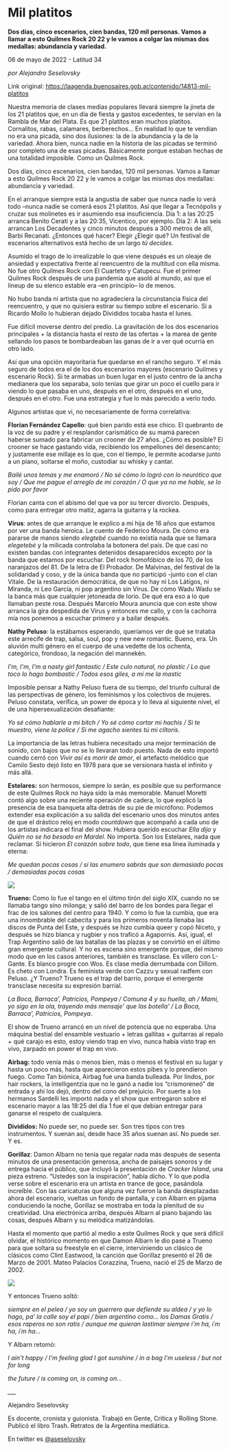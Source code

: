 # Mil platitos

**Dos días, cinco escenarios, cien bandas, 120 mil personas. Vamos a llamar a esto Quilmes Rock 20 22 y le vamos a colgar las mismas dos medallas: abundancia y variedad.**

06 de mayo de 2022 - Latitud 34

_por Alejandro Seselovsky_

Link original: https://laagenda.buenosaires.gob.ar/contenido/14813-mil-platitos



Nuestra memoria de clases medias populares llevará siempre la jineta de los 21 platitos que, en un día de fiesta y gastos excedentes, te servían en la Rambla de Mar del Plata. Es que 21 platitos eran muchos platitos. Cornalitos, rabas, calamares, berberechos… En realidad lo que te vendían no era una picada, sino dos ilusiones: la de la abundancia y la de la variedad. Ahora bien, nunca nadie en la historia de las picadas se terminó por completo una de esas picadas. Básicamente porque estaban hechas de una totalidad imposible. Como un Quilmes Rock.




Dos días, cinco escenarios, cien bandas, 120 mil personas. Vamos a llamar a esto Quilmes Rock 20 22 y le vamos a colgar las mismas dos medallas: abundancia y variedad.




En el arranque siempre está la angustia de saber que nunca nadie lo verá todo –nunca nadie se comerá esos 21 platitos. Así que llegar a Tecnópolis y cruzar sus molinetes es ir asumiendo esa insuficiencia. Día 1: a las 20:25 arranca Benito Cerati y a las 20:35, Vicentico, por ejemplo. Día 2: A las seis arrancan Los Decadentes y cinco minutos después a 300 metros de allí, Barbi Recanati. ¿Entonces qué hacer? Elegir ¿Elegir qué? Un festival de escenarios alternativos está hecho de un largo *tú decides*.




Asumido el trago de lo irrealizable lo que viene después es un oleaje de ansiedad y expectativa frente al reencuentro de la multitud con ella misma. No fue otro Quilmes Rock con El Cuarteto y Catupecu. Fue el primer Quilmes Rock después de una pandemia que asoló al mundo, así que el lineup de su elenco estable era –en principio– lo de menos.




No hubo banda ni artista que no agradeciera la circunstancia física del reencuentro, y que no quisiera estirar su tiempo sobre el escenario. Si a Ricardo Mollo lo hubieran dejado Divididos tocaba hasta el lunes.




Fue difícil moverse dentro del predio. La gravitación de los dos escenarios principales + la distancia hasta el resto de las ofertas + la marea de gente sellando los pasos te bombardeaban las ganas de ir a ver qué ocurría en otro lado.




Así que una opción mayoritaria fue quedarse en el rancho seguro. Y el más seguro de todos era el de los dos escenarios mayores (escenario Quilmes y escenario Rock). Si te armabas un buen lugar en el justo centro de la ancha medianera que los separaba, solo tenías que girar un poco el cuello para ir viendo lo que pasaba en uno, después en el otro, después en el uno, después en el otro. Fue una estrategia y fue lo más parecido a verlo todo.




Algunos artistas que vi, no necesariamente de forma correlativa:




**Florían Fernández Capello**: qué bien parido está ese chico. El quebranto de la voz de su padre y el resplandor carismático de su mamá parecen haberse sumado para fabricar un crooner de 27 años. ¿Cómo es posible? El crooner se hace gastando vida, recibiendo los empellones del desencanto; y justamente ese millaje es lo que, con el tiempo, le permite acodarse junto a un piano, soltarse el moño, custodiar su whisky y cantar.




*Bailé unos temas y me enamoró / No sé cómo lo logró con lo neurótico que soy / Que me pague el arreglo de mi corazón / O que ya no me hable, se lo pido por favor*




Florian canta con el abismo del que va por su tercer divorcio. Después, como para entregar otro matiz, agarra la guitarra y la rockea.




**Virus**: antes de que arranque le explico a mi hija de 16 años que estamos por ver una banda heroica. Le cuento de Federico Moura. De cómo era pararse de manos siendo *elegtebé* cuando no existía nada que se llamara *elegetebé* y la milicada controlaba la botonera del país. De que casi no existen bandas con integrantes detenidos desaparecidos excepto por la banda que estamos por escuchar. Del rock homofóbico de los 70, de los naranjazos del 81. De la letra de El Probador. De Malvinas, del festival de la solidaridad y coso, y de la única banda que no participó -junto con el clan Vitale. De la restauración democrática, de que no hay ni Los Látigos, ni Miranda, ni Leo García, ni pop argentino sin Virus. De cómo Wadu Wadu se la banca más que cualquier jetoneada de Iorio. De qué era eso a lo que llamaban peste rosa. Después Marcelo Moura anuncia que con este show arranca la gira despedida de Virus y entonces me callo, y con la cachorra mía nos ponemos a escuchar primero y a bailar después.




**Nathy Peluso**: la estábamos esperando, queríamos ver de qué se trataba este arrecife de trap, salsa, soul, pop y new new romantic. Bueno, era. Un aluvión multi género en el cuerpo de una vedette de los ochenta, categórico, frondoso, la negación del mannekén.




*I'm, I'm, I'm a nasty girl fantastic / Este culo natural, no plastic / Lo que toco lo hago bombastic / Todos esos giles, a mí me la mastic*




Imposible pensar a Nathy Peluso fuera de su tiempo, del triunfo cultural de las perspectivas de género, los feminismos y los colectivos de mujeres. Peluso constata, verifica, un power de época y lo lleva al siguiente nivel, el de una hípersexualización desafiante:




*Yo sé cómo hablarle a mi bitch / Yo sé cómo cortar mi hachís / Si te muestro, viene la police / Si me agacho sientes tú mi clítoris*.




La importancia de las letras hubiera necesitado una mejor terminación de sonido, con bajos que no se lo llevaran todo puesto. Nada de esto importó cuando cerró con *Vivir así es morir de amor*, el artefacto melódico que Camilo Sesto dejó listo en 1978 para que se versionara hasta el infinito y más allá.




**Estelares:** son hermosos, siempre lo serán, es posible que su performance de este Quilmes Rock no haya sido la más memorable. Manuel Moretti contó algo sobre una reciente operación de cadera, lo que explicó la presencia de esa banqueta alta detrás de su pie de micrófono. Podemos extender esa explicación a su salida del escenario unos dos minutos antes de que el drástico reloj en modo *countdown* que acompañó a cada uno de los artistas indicara el final del show. Hubiera querido escuchar *Ella dijo* y *Quién no se ha besado en Mardel*. No importa. Son los Estelares, nada que reclamar. Sí hicieron *El corazón sobre todo*, que tiene esa línea iluminada y eterna:




*Me quedan pocas cosas / si las enumero sabrás que son demasiado pocas / demasiadas pocas cosas*




![](https://cdn.feater.me/files/images/221092/bc2867d7-efb4-4f71-a120-21d3e4a053cc.jpg)




**Trueno:** Como lo fue el tango en el último tirón del siglo XIX, cuando no se llamaba tango sino milonga; y salió del barro de los bordes para llegar el frac de los salones del centro para 1940. Y como lo fue la cumbia, que era una innombrable del cabecita y para los primeros noventa llenaba las discos de Punta del Este, y después se hizo cumbia queer y copó Niceto, y después se hizo blanca y rugbier y nos traficó a Agapornis. Así, igual, el Trap Argentino salió de las batallas de las plazas y se convirtió en el último gran emergente cultural. Y no es escena sino emergente porque, del mismo modo que en los casos anteriores, también es transclase. Es villero con L-Gante. Es blanco progre con Wos. Es clase media derrumbada con Dillom. Es cheto con Londra. Es feminista verde con Cazzu y sexual radfem con Peluso. ¿Y Trueno? Trueno es el trap del barrio, porque el emergente transclase necesita su expresión barrial.




*La Boca, Barraca', Patricios, Pompeya / Comuna 4 y su huella, ah / Mami, yo sigo en la ola, trayendo más mensaje' que las botella' / La Boca, Barraca', Patricios, Pompeya*.




El show de Trueno arrancó en un nivel de potencia que no esperaba. Una máquina bestial del ensamble vestuario + letras gallitas + guitarras al repalo + qué carajo es esto, estoy viendo trap en vivo, nunca había visto trap en vivo, zarpado en power el trap en vivo.




**Airbag:** todo venía más o menos bien, más o menos el festival en su lugar y hasta un poco más, hasta que aparecieron estos pibes y lo prendieron fuego. Como Tan biónica, Airbag fue una banda bulleada. Por lindos, por hair rockers, la intelligentzia que no le ganó a nadie los “crismoreneó” de entrada y ahí los dejó, dentro del cono del prejuicio. Por suerte a los hermanos Sardelli les importó nada y el show que entregaron sobre el escenario mayor a las 18:25 del día 1 fue el que debían entregar para ganarse el respeto de cualquiera.




**Divididos:** No puede ser, no puede ser. Son tres tipos con tres instrumentos. Y suenan así, desde hace 35 años suenan así. No puede ser. Y es.




**Gorillaz**: Damon Albarn no tenía que regalar nada más después de sesenta minutos de una presentación generosa, ancha de paisajes sonoros y de entrega hacia el público, que incluyó la presentación de *Cracker Island*, una pieza estreno. “Ustedes son la inspiración”, había dicho. Y lo que podía verse sobre el escenario era un artista en trance de goce, pasándola increíble. Con las caricaturas que alguna vez fueron la banda desplazadas ahora del escenario, vueltas un fondo de pantalla, y con Albarn en pijama conduciendo la noche, Gorillaz se mostraba en toda la plenitud de su creatividad. Una electrónica arriba, después Albarn al piano bajando las cosas, después Albarn y su melódica matizándolas.




Hasta el momento que partió al medio a este Quilmes Rock y que será difícil olvidar, el histórico momento en que Damon Albarn le dio pase a Trueno para que soltara su freestyle en el cierre, interviniendo un clásico de clásicos como Clint Eastwood, la canción que Gorillaz presentó el 26 de Marzo de 2001. Mateo Palacios Corazzina, Trueno, nació el 25 de Marzo de 2002.




![](https://cdn.feater.me/files/images/221097/e2713c56-1b49-4c8b-a2ef-c0defe53a128.jpg)




Y entonces Trueno soltó:




*siempre en el pelea / yo soy un guerrero que defiende su aldea / y yo lo hago, pa’ la calle soy el papi / bien argentino como… los Damas Gratis / esos raperos no son ratis / aunque me quieran lastimar siempre i’m ha, i´m ha, i´m ha…*




Y Albarn retomó:




*I ain't happy / I'm feeling glad I got sunshine / in a bag I'm useless / but not for long*




*the future / is coming on, is coming on…*




*\_\_\_*




Alejandro Seselovsky




Es docente, cronista y guionista. Trabajó en Gente, Crítica y Rolling Stone. Publicó el libro Trash. Retratos de la Argentina mediática.




En twitter es [@aseselovsky](https://twitter.com/aseselovsky)



